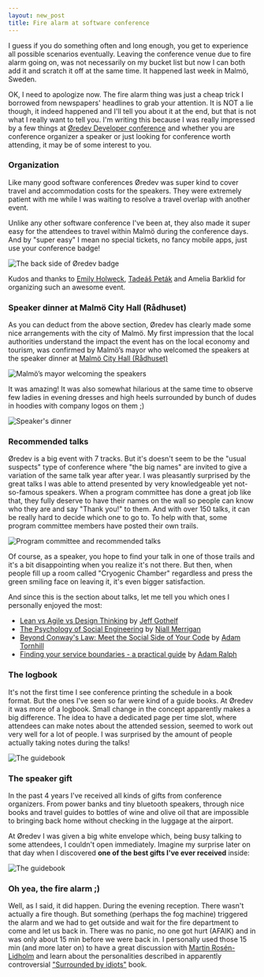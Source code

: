 ```yaml
---
layout: new_post
title: Fire alarm at software conference
---
```


I guess if you do something often and long enough, you get to experience all possible scenarios eventually. Leaving the conference venue due to fire alarm going on, was not necessarily on my bucket list but now I can both add it and scratch it off at the same time. It happened last week in Malmö, Sweden. 


<!--more-->

OK, I need to apologize now. The fire alarm thing was just a cheap trick I borrowed from newspapers' headlines to grab your attention. It is NOT a lie though, it indeed happened and I'll tell you about it at the end, but that is not what I really want to tell you. I'm writing this because I was really impressed by a few things at [Øredev Developer conference](http://oredev.org/2018/home) and whether you are conference organizer a speaker or just looking for conference worth attending, it may be of some interest to you.

### Organization

Like many good software conferences Øredev was super kind to cover travel and accommodation costs for the speakers. They were extremely patient with me while I was waiting to resolve a travel overlap with another event. 

Unlike any other software conference I've been at, they also made it super easy for the attendees to travel within Malmö during the conference days. And by "super easy" I mean no special tickets, no fancy mobile apps, just use your conference badge!

![The back side of Øredev badge](/assets/2018-11-24-fire_alarm_at_software_conference/badge.jpg)

Kudos and thanks to [Emily Holweck](https://twitter.com/Emily_Holweck), [Tadeáš Peták](https://twitter.com/tadeaspetak) and Amelia Barklid for organizing such an awesome event.


### Speaker dinner at Malmö City Hall (Rådhuset)

As you can deduct from the above section, Øredev has clearly made some nice arrangements with the city of Malmö. My first impression that the local authorities understand the impact the event has on the local economy and tourism, was confirmed by Malmö’s mayor who welcomed the speakers at the speaker dinner at [Malmö City Hall (Rådhuset)](https://www.guidebook-sweden.com/en/guidebook/destination/malmoe-radhus-historical-town-hall-in-malmoe)

![Malmö’s mayor welcoming the speakers](/assets/2018-11-24-fire_alarm_at_software_conference/mayor.jpg)

It was amazing! It was also somewhat hilarious at the same time to observe few ladies in evening dresses and high heels surrounded by bunch of dudes in hoodies with company logos on them ;)

![Speaker's dinner](/assets/2018-11-24-fire_alarm_at_software_conference/dinner.jpg)


### Recommended talks

Øredev is a big event with 7 tracks. But it's doesn't seem to be the "usual suspects" type of conference where "the big names" are invited to give a variation of the same talk year after year. I was pleasantly surprised by the great talks I was able to attend presented by very knowledgeable yet not-so-famous speakers. When a program committee has done a great job like that, they fully deserve to have their names on the wall so people can know who they are and say "Thank you!" to them. And with over 150 talks, it can be really hard to decide which one to go to. To help with that, some program committee members have posted their own trails.

![Program committee and recommended talks](/assets/2018-11-24-fire_alarm_at_software_conference/talks.jpg)

Of course, as a speaker, you hope to find your talk in one of those trails and it's a bit disappointing when you realize it's not there. But then, when people fill up a room called "Cryogenic Chamber" regardless and press the green smiling face on leaving it, it's even bigger satisfaction.

And since this is the section about talks, let me tell you which ones I personally enjoyed the most:

 - [Lean vs Agile vs Design Thinking](http://oredev.org/2018/sessions/lean-vs-agile-vs-design-thinking) by [Jeff Gothelf](https://twitter.com/jboogie)
 - [The Psychology of Social Engineering](http://oredev.org/2018/sessions/the-psychology-of-social-engineering) by [Niall Merrigan](https://twitter.com/nmerrigan)
 - [Beyond Conway's Law: Meet the Social Side of Your Code](http://oredev.org/2018/sessions/beyond-conway-s-law-meet-the-social-side-of-your-code) by [Adam Tornhill](https://twitter.com/AdamTornhill)
 - [Finding your service boundaries - a practical guide](http://oredev.org/2018/sessions/finding-your-service-boundaries-a-practical-guide) by [Adam Ralph](https://twitter.com/adamralph)


### The logbook

It's not the first time I see conference printing the schedule in a book format. But the ones I've seen so far were kind of a guide books. At Øredev it was more of a logbook. Small change in the concept apparently makes a big difference. The idea to have a dedicated page per time slot, where attendees can make notes about the attended session, seemed to work out very well for a lot of people. I was surprised by the amount of people actually taking notes during the talks!

![The guidebook](/assets/2018-11-24-fire_alarm_at_software_conference/guidebook.jpg)

### The speaker gift

In the past 4 years I've received all kinds of gifts from conference organizers. From power banks and tiny bluetooth speakers, through nice books and travel guides to bottles of wine and olive oil that are impossible to bringing back home without checking in the luggage at the airport. 

At Øredev I was given a big white envelope which, being busy talking to some attendees, I couldn't open immediately. Imagine my surprise later on that day when I discovered **one of the best gifts I've ever received** inside: 

![The guidebook](/assets/2018-11-24-fire_alarm_at_software_conference/gift.jpg)

### Oh yea, the fire alarm ;)

Well, as I said, it did happen. During the evening reception. There wasn't actually a fire though. But something (perhaps the fog machine) triggered the alarm and we had to get outside and wait for the fire department to come and let us back in. There was no panic, no one got hurt (AFAIK) and in was only about 15 min before we were back in. I personally used those 15 min (and more later on) to have a great discussion with [Martin Rosén-Lidholm](https://twitter.com/rosenlidholm) and learn about the personalities described in apparently controversial ["Surrounded by idiots"](https://thomaserikson.com/en/books/) book.